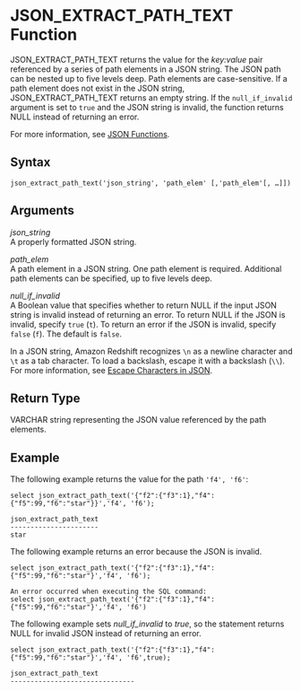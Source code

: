 # JSON\_EXTRACT\_PATH\_TEXT Function<a name="JSON_EXTRACT_PATH_TEXT"></a>

JSON\_EXTRACT\_PATH\_TEXT returns the value for the *key:value* pair referenced by a series of path elements in a JSON string\. The JSON path can be nested up to five levels deep\. Path elements are case\-sensitive\. If a path element does not exist in the JSON string, JSON\_EXTRACT\_PATH\_TEXT returns an empty string\. If the `null_if_invalid` argument is set to `true` and the JSON string is invalid, the function returns NULL instead of returning an error\.

For more information, see [JSON Functions](json-functions.md)\. 

## Syntax<a name="JSON_EXTRACT_PATH_TEXT-synopsis"></a>

```
json_extract_path_text('json_string', 'path_elem' [,'path_elem'[, …]])
```

## Arguments<a name="JSON_EXTRACT_PATH_TEXT-arguments"></a>

 *json\_string*  
A properly formatted JSON string\.

*path\_elem*  
A path element in a JSON string\. One path element is required\. Additional path elements can be specified, up to five levels deep\.

*null\_if\_invalid*  
A Boolean value that specifies whether to return NULL if the input JSON string is invalid instead of returning an error\. To return NULL if the JSON is invalid, specify `true` \(`t`\)\. To return an error if the JSON is invalid, specify `false` \(`f`\)\. The default is `false`\.

In a JSON string, Amazon Redshift recognizes `\n` as a newline character and `\t` as a tab character\. To load a backslash, escape it with a backslash \(`\\`\)\. For more information, see [Escape Characters in JSON](copy-usage_notes-copy-from-json.md#copy-usage-json-escape-characters)\.

## Return Type<a name="JSON_EXTRACT_PATH_TEXT-return"></a>

VARCHAR string representing the JSON value referenced by the path elements\.

## Example<a name="JSON_EXTRACT_PATH_TEXT-examples"></a>

The following example returns the value for the path `'f4', 'f6'`: 

```
select json_extract_path_text('{"f2":{"f3":1},"f4":{"f5":99,"f6":"star"}}','f4', 'f6');

json_extract_path_text
---------------------- 
star
```

The following example returns an error because the JSON is invalid\.

```
select json_extract_path_text('{"f2":{"f3":1},"f4":{"f5":99,"f6":"star"}','f4', 'f6');
 
An error occurred when executing the SQL command:
select json_extract_path_text('{"f2":{"f3":1},"f4":{"f5":99,"f6":"star"}','f4', 'f6')
```

The following example sets *null\_if\_invalid* to *true*, so the statement returns NULL for invalid JSON instead of returning an error\.

```
select json_extract_path_text('{"f2":{"f3":1},"f4":{"f5":99,"f6":"star"}','f4', 'f6',true);
 
json_extract_path_text
-------------------------------
```